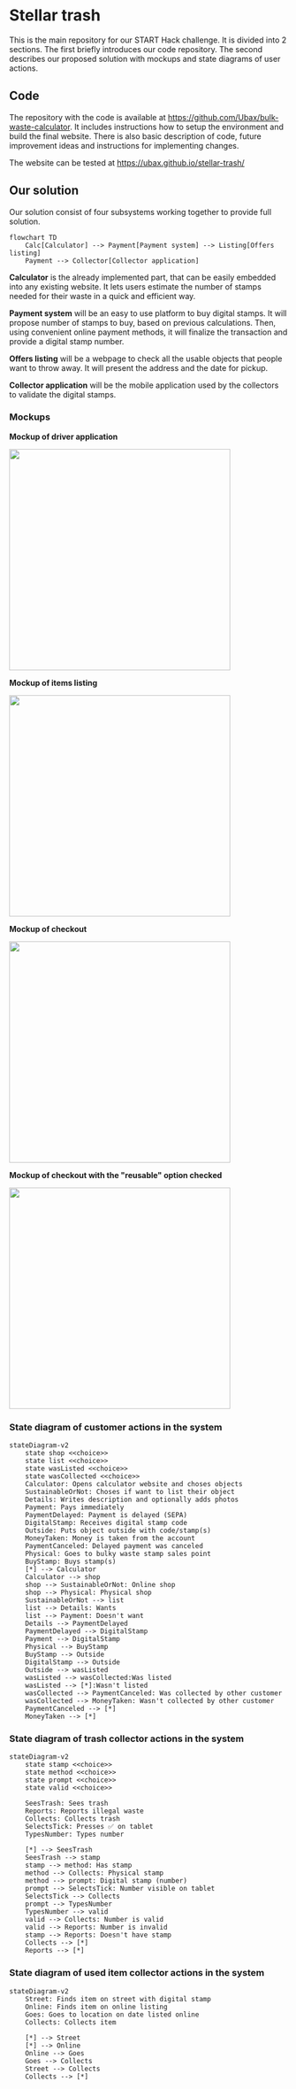 # Stellar trash

This is the main repository for our START Hack challenge. It is divided into 2 sections. The first briefly introduces our code repository. The second describes our proposed solution with mockups and state diagrams of user actions.

## Code

The repository with the code is available at https://github.com/Ubax/bulk-waste-calculator. It includes instructions how to setup the environment and build the final website. There is also basic description of code, future improvement ideas and instructions for implementing changes.

The website can be tested at https://ubax.github.io/stellar-trash/

## Our solution

Our solution consist of four subsystems working together to provide full solution.

```mermaid
flowchart TD
    Calc[Calculator] --> Payment[Payment system] --> Listing[Offers listing]
    Payment --> Collector[Collector application]
```

**Calculator** is the already implemented part, that can be easily embedded into any existing website. It lets users estimate the number of stamps needed for their waste in a quick and efficient way.

**Payment system** will be an easy to use platform to buy digital stamps. It will propose number of stamps to buy, based on previous calculations. Then, using convenient online payment methods, it will finalize the transaction and provide a digital stamp number.

**Offers listing** will be a webpage to check all the usable objects that people want to throw away. It will present the address and the date for pickup.

**Collector application** will be the mobile application used by the collectors to validate the digital stamps.

### Mockups

**Mockup of driver application**

<img src="./mockups/driver-app.jpeg" width="400"/>


**Mockup of items listing**

<img src="./mockups/listing.jpeg" width="400"/>

**Mockup of checkout**

<img src="./mockups/checkout.jpeg" width="400"/>

**Mockup of checkout with the "reusable" option checked**

<img src="./mockups/checkout-with-listing.jpeg" width="400"/>

### State diagram of customer actions in the system

```mermaid
stateDiagram-v2
    state shop <<choice>>
    state list <<choice>>
    state wasListed <<choice>>
    state wasCollected <<choice>>
    Calculator: Opens calculator website and choses objects
    SustainableOrNot: Choses if want to list their object
    Details: Writes description and optionally adds photos
    Payment: Pays immediately
    PaymentDelayed: Payment is delayed (SEPA)
    DigitalStamp: Receives digital stamp code
    Outside: Puts object outside with code/stamp(s)
    MoneyTaken: Money is taken from the account
    PaymentCanceled: Delayed payment was canceled
    Physical: Goes to bulky waste stamp sales point
    BuyStamp: Buys stamp(s)
    [*] --> Calculator
    Calculator --> shop
    shop --> SustainableOrNot: Online shop
    shop --> Physical: Physical shop
    SustainableOrNot --> list
    list --> Details: Wants
    list --> Payment: Doesn't want
    Details --> PaymentDelayed
    PaymentDelayed --> DigitalStamp
    Payment --> DigitalStamp
    Physical --> BuyStamp
    BuyStamp --> Outside
    DigitalStamp --> Outside
    Outside --> wasListed
    wasListed --> wasCollected:Was listed
    wasListed --> [*]:Wasn't listed
    wasCollected --> PaymentCanceled: Was collected by other customer
    wasCollected --> MoneyTaken: Wasn't collected by other customer
    PaymentCanceled --> [*]
    MoneyTaken --> [*]
```

### State diagram of trash collector actions in the system

```mermaid
stateDiagram-v2
    state stamp <<choice>>
    state method <<choice>>
    state prompt <<choice>>
    state valid <<choice>>

    SeesTrash: Sees trash
    Reports: Reports illegal waste
    Collects: Collects trash
    SelectsTick: Presses ✅ on tablet
    TypesNumber: Types number

    [*] --> SeesTrash
    SeesTrash --> stamp
    stamp --> method: Has stamp
    method --> Collects: Physical stamp
    method --> prompt: Digital stamp (number)
    prompt --> SelectsTick: Number visible on tablet
    SelectsTick --> Collects
    prompt --> TypesNumber
    TypesNumber --> valid
    valid --> Collects: Number is valid
    valid --> Reports: Number is invalid
    stamp --> Reports: Doesn't have stamp
    Collects --> [*]
    Reports --> [*]
```

### State diagram of used item collector actions in the system

```mermaid
stateDiagram-v2
    Street: Finds item on street with digital stamp
    Online: Finds item on online listing
    Goes: Goes to location on date listed online
    Collects: Collects item

    [*] --> Street
    [*] --> Online
    Online --> Goes
    Goes --> Collects
    Street --> Collects
    Collects --> [*]
```
